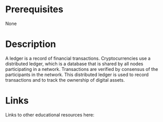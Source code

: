 # Prerequisites
None

# Description
A ledger is a record of financial transactions. Cryptocurrencies use a distributed ledger, which is a database that is shared by all nodes participating in a network. Transactions are verified by consensus of the participants in the network. This distributed ledger is used to record transactions and to track the ownership of digital assets.

# Links
Links to other educational resources here:
